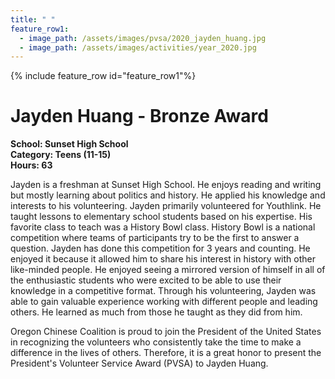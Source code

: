 ```yaml
---
title: " "
feature_row1:
  - image_path: /assets/images/pvsa/2020_jayden_huang.jpg
  - image_path: /assets/images/activities/year_2020.jpg
---
```


{% include feature_row id="feature_row1"%}

# Jayden Huang - Bronze Award

**School: Sunset High School**  
**Category: Teens (11-15)**  
**Hours: 63**  

Jayden is a freshman at Sunset High School. He enjoys reading and writing but mostly learning about politics and history. He applied his knowledge and interests to his volunteering. Jayden primarily volunteered for Youthlink. He taught lessons to elementary school students based on his expertise. His favorite class to teach was a History Bowl class. History Bowl is a national competition where teams of participants try to be the first to answer a question. Jayden has done this competition for 3 years and counting. He enjoyed it because it allowed him to share his interest in history with other like-minded people. He enjoyed seeing a mirrored version of himself in all of the enthusiastic students who were excited to be able to use their knowledge in a competitive format. Through his volunteering, Jayden was able to gain valuable experience working with different people and leading others. He learned as much from those he taught as they did from him.  

Oregon Chinese Coalition is proud to join the President of the United States in recognizing the volunteers who consistently take the time to make a difference in the lives of others. Therefore, it is a great honor to present the President's Volunteer Service Award (PVSA) to Jayden Huang.
